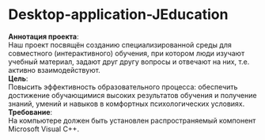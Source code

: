 # Desktop-application-JEducation
<b>Аннотация проекта</b>: <br />
Наш проект посвящён созданию специализированной среды для совместного (интерактивного) обучения, при котором люди изучают учебный материал, задают друг другу вопросы и отвечают на них, т.е. активно взаимодействуют.<br />
<b>Цель</b>: <br />
Повысить эффективность образовательного процесса: обеспечить достижение обучающимися высоких результатов обучения и получение знаний, умений и навыков в комфортных психологических условиях.
<b>Требование</b>: <br /> На компьютере должен быть установлен распространяемый компонент Microsoft Visual C++.
